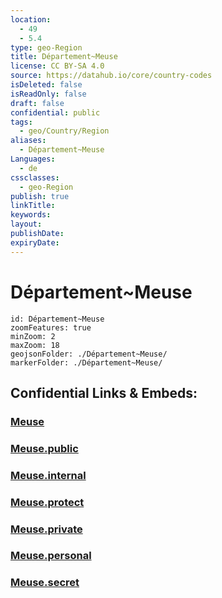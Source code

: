 ```yaml
---
location:
  - 49
  - 5.4
type: geo-Region
title: Département~Meuse
license: CC BY-SA 4.0
source: https://datahub.io/core/country-codes
isDeleted: false
isReadOnly: false
draft: false
confidential: public
tags:
  - geo/Country/Region
aliases:
  - Département~Meuse
Languages:
  - de
cssclasses:
  - geo-Region
publish: true
linkTitle:
keywords:
layout:
publishDate:
expiryDate:
---
```


# Département~Meuse

```leaflet
id: Département~Meuse
zoomFeatures: true 
minZoom: 2 
maxZoom: 18
geojsonFolder: ./Département~Meuse/
markerFolder: ./Département~Meuse/
```


## Confidential Links & Embeds: 

### [Meuse](/_Standards/Earth/Continent/Europe/Europe~West/France/regions~France/Grand_Est/departments~Grand_Est/Meuse.md) 

### [Meuse.public](/_public/Earth/Continent/Europe/Europe~West/France/regions~France/Grand_Est/departments~Grand_Est/Meuse.public.md) 

### [Meuse.internal](/_internal/Earth/Continent/Europe/Europe~West/France/regions~France/Grand_Est/departments~Grand_Est/Meuse.internal.md) 

### [Meuse.protect](/_protect/Earth/Continent/Europe/Europe~West/France/regions~France/Grand_Est/departments~Grand_Est/Meuse.protect.md) 

### [Meuse.private](/_private/Earth/Continent/Europe/Europe~West/France/regions~France/Grand_Est/departments~Grand_Est/Meuse.private.md) 

### [Meuse.personal](/_personal/Earth/Continent/Europe/Europe~West/France/regions~France/Grand_Est/departments~Grand_Est/Meuse.personal.md) 

### [Meuse.secret](/_secret/Earth/Continent/Europe/Europe~West/France/regions~France/Grand_Est/departments~Grand_Est/Meuse.secret.md)

